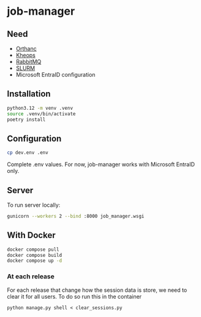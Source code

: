 # job-manager

## Need

- [Orthanc](https://orthanc.uclouvain.be/)
- [Kheops](https://kheops.online/)
- [RabbitMQ](https://www.rabbitmq.com/)
- [SLURM](https://slurm.schedmd.com/documentation.html)
- Microsoft EntraID configuration


## Installation

```bash
python3.12 -m venv .venv
source .venv/bin/activate
poetry install
```

## Configuration

```bash
cp dev.env .env
```

Complete .env values.
For now, job-manager works with Microsoft EntraID only. 

## Server

To run server locally:
```bash
gunicorn --workers 2 --bind :8000 job_manager.wsgi
```


## With Docker

```bash
docker compose pull
docker compose build
docker compose up -d
```

### At each release
For each release that change how the session data is store,
we need to clear it for all users. To do so run this in the container
```shell
python manage.py shell < clear_sessions.py
```
